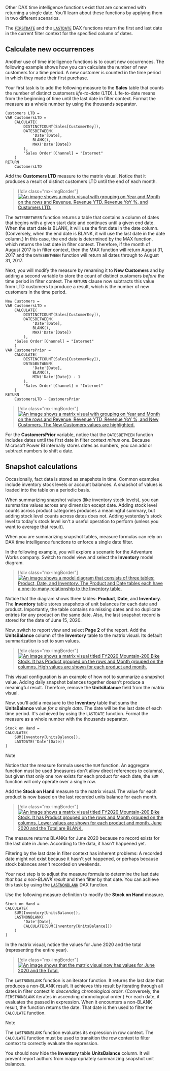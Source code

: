 


Other DAX time intelligence functions exist that are concerned with returning a single date. You'll learn about these functions by applying them in two different scenarios.

The [`FIRSTDATE`](/dax/firstdate-function-dax/?azure-portal=true) and the [`LASTDATE`](/dax/lastdate-function-dax/?azure-portal=true) DAX functions return the first and last date in the current filter context for the specified column of dates.

## Calculate new occurrences

Another use of time intelligence functions is to count new occurrences. The following example shows how you can calculate the number of new customers for a time period. A new customer is counted in the time period in which they made their first purchase.

Your first task is to add the following measure to the **Sales** table that counts the number of distinct customers *life-to-date* (LTD). Life-to-date means from the beginning of time until the last date in filter context. Format the measure as a whole number by using the thousands separator.

```dax
Customers LTD =
VAR CustomersLTD =
    CALCULATE(
        DISTINCTCOUNT(Sales[CustomerKey]),
        DATESBETWEEN(
            'Date'[Date],
            BLANK(),
            MAX('Date'[Date])
        ),
        'Sales Order'[Channel] = "Internet"
    )
RETURN
    CustomersLTD
```

Add the **Customers LTD** measure to the matrix visual. Notice that it produces a result of distinct customers LTD until the end of each month.

> [!div class="mx-imgBorder"]
> [![An image shows a matrix visual with grouping on Year and Month on the rows and Revenue, Revenue YTD, Revenue YoY %, and Customers LTD.](../media/dax-matrix-customers-ltd-ssm.png)](../media/dax-matrix-customers-ltd-ssm.png#lightbox)

The `DATESBETWEEN` function returns a table that contains a column of dates that begins with a given start date and continues until a given end date. When the start date is BLANK, it will use the first date in the date column. (Conversely, when the end date is BLANK, it will use the last date in the date column.) In this case, the end date is determined by the MAX function, which returns the last date in filter context. Therefore, if the month of August 2017 is in filter context, then the MAX function will return August 31, 2017 and the `DATESBETWEEN` function will return all dates through to August 31, 2017.

Next, you will modify the measure by renaming it to **New Customers** and by adding a second variable to store the count of distinct customers *before* the time period in filter context. The `RETURN` clause now subtracts this value from LTD customers to produce a result, which is the number of new customers in the time period.

```dax
New Customers =
VAR CustomersLTD =
    CALCULATE(
        DISTINCTCOUNT(Sales[CustomerKey]),
        DATESBETWEEN(
            'Date'[Date],
            BLANK(),
            MAX('Date'[Date])
        ),
    'Sales Order'[Channel] = "Internet"
    )
VAR CustomersPrior =
    CALCULATE(
        DISTINCTCOUNT(Sales[CustomerKey]),
        DATESBETWEEN(
            'Date'[Date],
            BLANK(),
            MIN('Date'[Date]) - 1
        ),
        'Sales Order'[Channel] = "Internet"
    )
RETURN
    CustomersLTD - CustomersPrior
```

> [!div class="mx-imgBorder"]
> [![An image shows a matrix visual with grouping on Year and Month on the rows and Revenue, Revenue YTD, Revenue YoY %, and New Customers. The New Customers values are highlighted.](../media/dax-matrix-new-customers-ssm.png)](../media/dax-matrix-new-customers-ssm.png#lightbox)

For the **CustomersPrior** variable, notice that the `DATESBETWEEN` function includes dates until the first date in filter context *minus* one. Because Microsoft Power BI internally stores dates as numbers, you can add or subtract numbers to shift a date.

## Snapshot calculations

Occasionally, fact data is stored as snapshots in time. Common examples include inventory stock levels or account balances. A snapshot of values is loaded into the table on a periodic basis.

When summarizing snapshot values (like inventory stock levels), you can summarize values across any dimension except date. Adding stock level counts across product categories produces a meaningful summary, but adding stock level counts across dates does not. Adding yesterday's stock level to today's stock level isn't a useful operation to perform (unless you want to average that result).

When you are summarizing snapshot tables, measure formulas can rely on DAX time intelligence functions to enforce a single date filter.

In the following example, you will explore a scenario for the Adventure Works company. Switch to model view and select the **Inventory** model diagram.

> [!div class="mx-imgBorder"]
> [![An image shows a model diagram that consists of three tables: Product, Date, and Inventory. The Product and Date tables each have a one-to-many relationship to the Inventory table.](../media/dax-model-diagram-inventory-ss.png)](../media/dax-model-diagram-inventory-ss.png#lightbox)

Notice that the diagram shows three tables: **Product**, **Date**, and **Inventory**. The **Inventory** table stores snapshots of unit balances for each date and product. Importantly, the table contains no missing dates and no duplicate entries for any product on the same date. Also, the last snapshot record is stored for the date of June 15, 2020.

Now, switch to report view and select **Page 2** of the report. Add the **UnitsBalance** column of the **Inventory** table to the matrix visual. Its default summarization is set to sum values.

> [!div class="mx-imgBorder"]
> [![An image shows a matrix visual titled FY2020 Mountain-200 Bike Stock. It has Product grouped on the rows and Month grouped on the columns. High values are shown for each product and month.](../media/dax-matrix-mountain-200-bike-stock-1-ss.png)](../media/dax-matrix-mountain-200-bike-stock-1-ss.png#lightbox)

This visual configuration is an example of how not to summarize a snapshot value. Adding daily snapshot balances together doesn't produce a meaningful result. Therefore, remove the **UnitsBalance** field from the matrix visual.

Now, you'll add a measure to the **Inventory** table that sums the **UnitsBalance** value *for a single date*. The date will be the last date of each time period. It's achieved by using the `LASTDATE` function. Format the measure as a whole number with the thousands separator.

```dax
Stock on Hand =
CALCULATE(
    SUM(Inventory[UnitsBalance]),
    LASTDATE('Date'[Date])
)
```

> [!NOTE]
> Notice that the measure formula uses the `SUM` function. An aggregate function must be used (measures don't allow direct references to columns), but given that only one row exists for each product for each date, the `SUM` function will only operate over a single row.

Add the **Stock on Hand** measure to the matrix visual. The value for each product is now based on the last recorded units balance for each month.

> [!div class="mx-imgBorder"]
> [![An image shows a matrix visual titled FY2020 Mountain-200 Bike Stock. It has Product grouped on the rows and Month grouped on the columns. Lower values are shown for each product and month. June 2020 and the Total are BLANK.](../media/dax-matrix-mountain-200-bike-stock-2-ss.png)](../media/dax-matrix-mountain-200-bike-stock-2-ss.png#lightbox)

The measure returns BLANKs for June 2020 because no record exists for the last date in June. According to the data, it hasn't happened yet.

Filtering by the last date in filter context has inherent problems: A recorded date might not exist because it hasn't yet happened, or perhaps because stock balances aren't recorded on weekends.

Your next step is to adjust the measure formula to determine the last date *that has a non-BLANK result* and then filter by that date. You can achieve this task by using the [`LASTNONBLANK`](/dax/lastnonblank-function-dax/?azure-portal=true) DAX function.

Use the following measure definition to modify the **Stock on Hand** measure.

```dax
Stock on Hand =
CALCULATE(
    SUM(Inventory[UnitsBalance]),
    LASTNONBLANK(
        'Date'[Date],
        CALCULATE(SUM(Inventory[UnitsBalance]))
    )
)
```

In the matrix visual, notice the values for June 2020 and the total (representing the entire year).

> [!div class="mx-imgBorder"]
> [![An image shows that the matrix visual now has values for June 2020 and the Total.](../media/dax-matrix-mountain-200-bike-stock-2020-june-ssm.png)](../media/dax-matrix-mountain-200-bike-stock-2020-june-ssm.png#lightbox)

The `LASTNONBLANK` function is an iterator function. It returns the last date that produces a non-BLANK result. It achieves this result by iterating through all dates in filter context *in descending chronological order*. (Conversely, the `FIRSTNONBLANK` iterates in ascending chronological order.) For each date, it evaluates the passed in expression. When it encounters a non-BLANK result, the function returns the date. That date is then used to filter the `CALCULATE` function.

> [!NOTE]
> The `LASTNONBLANK` function evaluates its expression in row context. The `CALCULATE` function must be used to transition the row context to filter context to correctly evaluate the expression.

You should now hide the **Inventory** table **UnitsBalance** column. It will prevent report authors from inappropriately summarizing snapshot unit balances.
